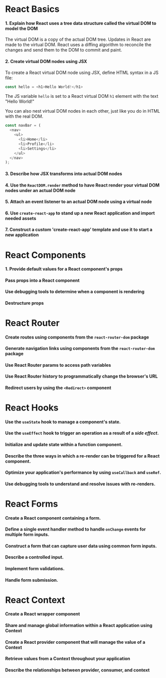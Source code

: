 # React Basics

#### 1. Explain how React uses a tree data structure called the virtual DOM to model the DOM
The virtual DOM is a copy of the actual DOM tree. Updates in React are made to the virtual DOM. React uses a diffing algorithm to reconcile the changes and send them to the DOM to commit and paint.

#### 2. Create virtual DOM nodes using JSX
To create a React virtual DOM node using JSX, define HTML syntax in a JS file:
```js
const hello = <h1>Hello World!</h1>
```
The JS variable `hello` is set to a React virtual DOM `h1` element with the text "Hello World!" 

You can also nest virtual DOM nodes in each other, just like you do in HTML with the real DOM. 
```js
const navBar = (
  <nav>
    <ul>
      <li>Home</li>
      <li>Profile</li>
      <li>Settings</li>
    </ul>
  </nav>
);
```

#### 3. Describe how JSX transforms into actual DOM nodes
#### 4. Use the `ReactDOM.render` method to have React render your virtual DOM nodes under an actual DOM node
#### 5. Attach an event listener to an actual DOM node using a virtual node
#### 6. Use `create-react-app` to stand up a new React application and import needed assets
#### 7. Construct a custom 'create-react-app' template and use it to start a new application

# React Components

#### 1. Provide default values for a React component's props
#### Pass props into a React component
#### Use debugging tools to determine when a component is rendering
#### Destructure props

# React Router

#### Create routes using components from the `react-router-dom` package
#### Generate navigation links using components from the `react-router-dom` package
#### Use React Router params to access path variables
#### Use React Router history to programmatically change the browser's URL
#### Redirect users by using the `<Redirect>` component

# React Hooks

#### Use the `useState` hook to manage a component's state.
#### Use the `useEffect` hook to trigger an operation as a result of a _side effect_.
#### Initialize and update state within a function component.
#### Describe the three ways in which a re-render can be triggered for a React component.
#### Optimize your application's performance by using `useCallback` and `useRef`.
#### Use debugging tools to understand and resolve issues with re-renders.

# React Forms

#### Create a React component containing a form.
#### Define a single event handler method to handle `onChange` events for multiple form inputs.
#### Construct a form that can capture user data using common form inputs.
#### Describe a controlled input.
#### Implement form validations.
#### Handle form submission.

# React Context

#### Create a React wrapper component
#### Share and manage global information within a React application using Context
#### Create a React provider component that will manage the value of a Context
#### Retrieve values from a Context throughout your application
#### Describe the relationships between provider, consumer, and context
